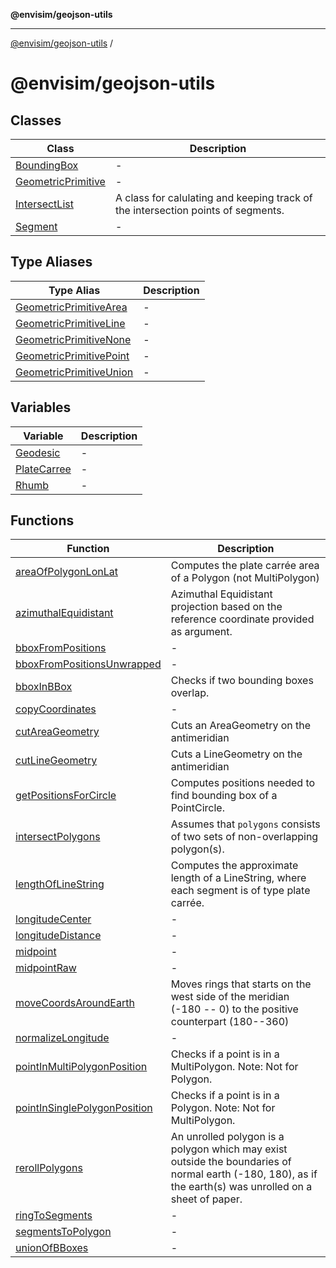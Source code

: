 **@envisim/geojson-utils**

---

[@envisim/geojson-utils]() /

# @envisim/geojson-utils

## Classes

| Class                                                      | Description                                                                      |
| ---------------------------------------------------------- | -------------------------------------------------------------------------------- |
| [BoundingBox](README/classes/BoundingBox.md)               | -                                                                                |
| [GeometricPrimitive](README/classes/GeometricPrimitive.md) | -                                                                                |
| [IntersectList](README/classes/IntersectList.md)           | A class for calulating and keeping track of the intersection points of segments. |
| [Segment](README/classes/Segment.md)                       | -                                                                                |

## Type Aliases

| Type Alias                                                                | Description |
| ------------------------------------------------------------------------- | ----------- |
| [GeometricPrimitiveArea](README/type-aliases/GeometricPrimitiveArea.md)   | -           |
| [GeometricPrimitiveLine](README/type-aliases/GeometricPrimitiveLine.md)   | -           |
| [GeometricPrimitiveNone](README/type-aliases/GeometricPrimitiveNone.md)   | -           |
| [GeometricPrimitivePoint](README/type-aliases/GeometricPrimitivePoint.md) | -           |
| [GeometricPrimitiveUnion](README/type-aliases/GeometricPrimitiveUnion.md) | -           |

## Variables

| Variable                                       | Description |
| ---------------------------------------------- | ----------- |
| [Geodesic](README/variables/Geodesic.md)       | -           |
| [PlateCarree](README/variables/PlateCarree.md) | -           |
| [Rhumb](README/variables/Rhumb.md)             | -           |

## Functions

| Function                                                                         | Description                                                                                                                                               |
| -------------------------------------------------------------------------------- | --------------------------------------------------------------------------------------------------------------------------------------------------------- |
| [areaOfPolygonLonLat](README/functions/areaOfPolygonLonLat.md)                   | Computes the plate carrée area of a Polygon (not MultiPolygon)                                                                                            |
| [azimuthalEquidistant](README/functions/azimuthalEquidistant.md)                 | Azimuthal Equidistant projection based on the reference coordinate provided as argument.                                                                  |
| [bboxFromPositions](README/functions/bboxFromPositions.md)                       | -                                                                                                                                                         |
| [bboxFromPositionsUnwrapped](README/functions/bboxFromPositionsUnwrapped.md)     | -                                                                                                                                                         |
| [bboxInBBox](README/functions/bboxInBBox.md)                                     | Checks if two bounding boxes overlap.                                                                                                                     |
| [copyCoordinates](README/functions/copyCoordinates.md)                           | -                                                                                                                                                         |
| [cutAreaGeometry](README/functions/cutAreaGeometry.md)                           | Cuts an AreaGeometry on the antimeridian                                                                                                                  |
| [cutLineGeometry](README/functions/cutLineGeometry.md)                           | Cuts a LineGeometry on the antimeridian                                                                                                                   |
| [getPositionsForCircle](README/functions/getPositionsForCircle.md)               | Computes positions needed to find bounding box of a PointCircle.                                                                                          |
| [intersectPolygons](README/functions/intersectPolygons.md)                       | Assumes that `polygons` consists of two sets of non-overlapping polygon(s).                                                                               |
| [lengthOfLineString](README/functions/lengthOfLineString.md)                     | Computes the approximate length of a LineString, where each segment is of type plate carrée.                                                              |
| [longitudeCenter](README/functions/longitudeCenter.md)                           | -                                                                                                                                                         |
| [longitudeDistance](README/functions/longitudeDistance.md)                       | -                                                                                                                                                         |
| [midpoint](README/functions/midpoint.md)                                         | -                                                                                                                                                         |
| [midpointRaw](README/functions/midpointRaw.md)                                   | -                                                                                                                                                         |
| [moveCoordsAroundEarth](README/functions/moveCoordsAroundEarth.md)               | Moves rings that starts on the west side of the meridian (-180 -- 0) to the positive counterpart (180--360)                                               |
| [normalizeLongitude](README/functions/normalizeLongitude.md)                     | -                                                                                                                                                         |
| [pointInMultiPolygonPosition](README/functions/pointInMultiPolygonPosition.md)   | Checks if a point is in a MultiPolygon. Note: Not for Polygon.                                                                                            |
| [pointInSinglePolygonPosition](README/functions/pointInSinglePolygonPosition.md) | Checks if a point is in a Polygon. Note: Not for MultiPolygon.                                                                                            |
| [rerollPolygons](README/functions/rerollPolygons.md)                             | An unrolled polygon is a polygon which may exist outside the boundaries of normal earth (-180, 180), as if the earth(s) was unrolled on a sheet of paper. |
| [ringToSegments](README/functions/ringToSegments.md)                             | -                                                                                                                                                         |
| [segmentsToPolygon](README/functions/segmentsToPolygon.md)                       | -                                                                                                                                                         |
| [unionOfBBoxes](README/functions/unionOfBBoxes.md)                               | -                                                                                                                                                         |
